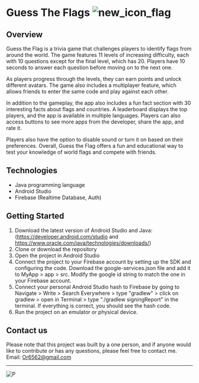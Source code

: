 # **Guess The Flags** ![new_icon_flag](https://user-images.githubusercontent.com/116579286/222563501-cddaf8ce-2f39-4cfe-962a-2d3f736846f3.png)

## Overview
Guess the Flag is a trivia game that challenges players to identify flags from around the world. The game features 11 levels of increasing difficulty, each with 10 questions except for the final level, which has 20. Players have 10 seconds to answer each question before moving on to the next one.

As players progress through the levels, they can earn points and unlock different avatars. The game also includes a multiplayer feature, which allows friends to enter the same code and play against each other.

In addition to the gameplay, the app also includes a fun fact section with 30 interesting facts about flags and countries. A leaderboard displays the top players, and the app is available in multiple languages. Players can also access buttons to see more apps from the developer, share the app, and rate it.

Players also have the option to disable sound or turn it on based on their preferences. Overall, Guess the Flag offers a fun and educational way to test your knowledge of world flags and compete with friends.

##  Technologies
- Java programming language
- Android Studio
- Firebase (Realtime Database, Auth)

## Getting Started
1. Download the latest version of Android Studio and Java: 
(https://developer.android.com/studio 
and 
https://www.oracle.com/java/technologies/downloads/)
2. Clone or download the repository
3. Open the project in Android Studio
4. Connect the project to your Firebase account by setting up the SDK and configuring the code. Download the google-services.json file and add it to MyApp > app > src. Modify the google id string to match the one in your Firebase account.
5. Connect your personal Android Studio hash to Firebase by going to Navigate > Write > Search Everywhere > type "gradlew" > click on gradlew > open in Terminal > type "./gradlew signingReport" in the terminal. If everything is correct, you should see the hash code.
6. Run the project on an emulator or physical device.

## Contact us
Please note that this project was built by a one person, and if anyone would like to contribute or has any questions, please feel free to contact me. 
Email: Or6562@gmail.com


------------
![P](https://user-images.githubusercontent.com/116579286/222568386-ddaff2c0-0e9d-4879-b691-9b250c3fc2a0.png)
